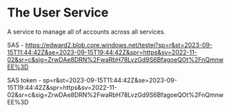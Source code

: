 # The User Service

A service to manage all of accounts across all services.

SAS - https://edward2.blob.core.windows.net/testej?sp=r&st=2023-09-15T11:44:42Z&se=2023-09-15T19:44:42Z&spr=https&sv=2022-11-02&sr=c&sig=ZrwDAe8DRN%2FwaRbH78LvzGd9S6BfagoeQOt%2FnQmnwEE%3D

SAS token - sp=r&st=2023-09-15T11:44:42Z&se=2023-09-15T19:44:42Z&spr=https&sv=2022-11-02&sr=c&sig=ZrwDAe8DRN%2FwaRbH78LvzGd9S6BfagoeQOt%2FnQmnwEE%3D